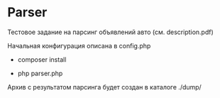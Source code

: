 # Parser
Тестовое задание на парсинг объявлений авто (см. description.pdf)

Начальная конфигурация описана в config.php

- composer install

- php parser.php

Архив с результатом парсинга будет создан в каталоге ./dump/ 
